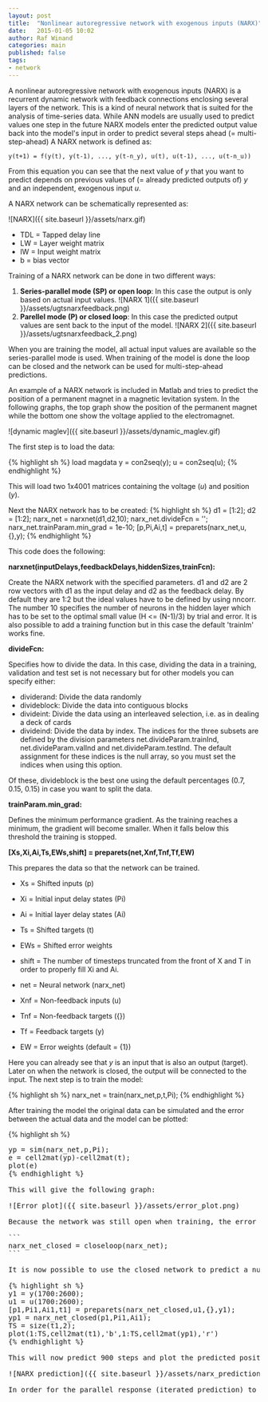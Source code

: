 ```yaml
---
layout: post
title:  "Nonlinear autoregressive network with exogenous inputs (NARX)"
date:   2015-01-05 10:02
author: Raf Winand
categories: main
published: false
tags:
- network
---
```

A nonlinear autoregressive network with exogenous inputs (NARX) is a recurrent dynamic network with feedback connections enclosing several layers of the network. This is a kind of neural network that is suited for the analysis of time-series data. While ANN models are usually used to predict values one step in the future NARX models enter the predicted output value back into the model's input in order to predict several steps ahead (= multi-step-ahead) A NARX network is defined as:

```
y(t+1) = f(y(t), y(t-1), ..., y(t-n_y), u(t), u(t-1), ..., u(t-n_u))
```

From this equation you can see that the next value of *y* that you want to predict depends on previous values of (= already predicted outputs of) *y* and an independent, exogenous input *u*.

A NARX network can be schematically represented as:

![NARX]({{ site.baseurl }}/assets/narx.gif)

* TDL = Tapped delay line
* LW = Layer weight matrix
* IW = Input weight matrix
* b = bias vector

Training of a NARX network can be done in two different ways:

1. **Series-parallel mode (SP) or open loop**: In this case the output is only based on actual input values.
  ![NARX 1]({{ site.baseurl }}/assets/ugtsnarxfeedback.png)
1. **Parellel mode (P) or closed loop**: In this case the predicted output values are sent back to the input of the model.
  ![NARX 2]({{ site.baseurl }}/assets/ugtsnarxfeedback_2.png)

When you are training the model, all actual input values are available so the series-parallel mode is used. When training of the model is done the loop can be closed and the network can be used for multi-step-ahead predictions.

An example of a NARX network is included in Matlab and tries to predict the position of a permanent magnet in a magnetic levitation system. In the following graphs, the top graph show the position of the permanent magnet while the bottom one show the voltage applied to the electromagnet.

![dynamic maglev]({{ site.baseurl }}/assets/dynamic_maglev.gif)

The first step is to load the data:

{% highlight sh %}
load magdata
y = con2seq(y);
u = con2seq(u);
{% endhighlight %}

This will load two 1x4001 matrices containing the voltage (*u*) and position (*y*).

Next the NARX network has to be created:
{% highlight sh %}
d1 = [1:2];
d2 = [1:2];
narx_net = narxnet(d1,d2,10);
narx_net.divideFcn = '';
narx_net.trainParam.min_grad = 1e-10;
[p,Pi,Ai,t] = preparets(narx_net,u,{},y);
{% endhighlight %}

This code does the following:

**narxnet(inputDelays,feedbackDelays,hiddenSizes,trainFcn):**

Create the NARX network with the specified parameters. d1 and d2 are 2 row vectors with d1 as the input delay and d2 as the feedback delay. By default they are 1:2 but the ideal values have to be defined by using nncorr. The number 10 specifies the number of neurons in the hidden layer which has to be set to the optimal small value (H <= (N-1)/3) by trial and error. It is also possible to add a training function but in this case the default 'trainlm' works fine.

**divideFcn:**

Specifies how to divide the data. In this case, dividing the data in a training, validation and test set is not necessary but for other models you can specify either:

* dividerand: Divide the data randomly
* divideblock: Divide the data into contiguous blocks
* divideint: Divide the data using an interleaved selection, i.e. as in dealing a deck of cards
* divideind: Divide the data by index. The indices for the three subsets are defined by the division parameters net.divideParam.trainInd, net.divideParam.valInd and net.divideParam.testInd. The default assignment for these indices is the null array, so you must set the indices when using this option.

Of these, divideblock is the best one using the default percentages (0.7, 0.15, 0.15) in case you want to split the data.

**trainParam.min_grad:**

Defines the minimum performance gradient. As the training reaches a minimum, the gradient will become smaller. When it falls below this threshold the training is stopped.

**[Xs,Xi,Ai,Ts,EWs,shift] = preparets(net,Xnf,Tnf,Tf,EW)**

This prepares the data so that the network can be trained.

* Xs = Shifted inputs (p)
* Xi = Initial input delay states (Pi)
* Ai = Initial layer delay states (Ai)
* Ts = Shifted targets (t)
* EWs = Shifted error weights
* shift = The number of timesteps truncated from the front of X and T in order to properly fill Xi and Ai.

* net = Neural network (narx_net)
* Xnf = Non-feedback inputs (u)
* Tnf = Non-feedback targets ({})
* Tf = Feedback targets (y)
* EW = Error weights (default = {1})

Here you can already see that *y* is an input that is also an output (target). Later on when the network is closed, the output will be connected to the input. The next step is to train the model:

{% highlight sh %}
narx_net = train(narx_net,p,t,Pi);
{% endhighlight %}

After training the model the original data can be simulated and the error between the actual data and the model can be plotted:

{% highlight sh %}
<pre class="lang:default decode:true " >yp = sim(narx_net,p,Pi);
e = cell2mat(yp)-cell2mat(t);
plot(e)
{% endhighlight %}

This will give the following graph:

![Error plot]({{ site.baseurl }}/assets/error_plot.png)

Because the network was still open when training, the error here is the error on a one-step-ahead prediction. But we want to predict the position many steps ahead so the network has to be closed. This can be done by:

```
narx_net_closed = closeloop(narx_net);
```

It is now possible to use the closed network to predict a number of steps into the future. In this case we will calculate 900 steps. Again you can use the preparets function to prepare the data.

{% highlight sh %}
y1 = y(1700:2600);
u1 = u(1700:2600);
[p1,Pi1,Ai1,t1] = preparets(narx_net_closed,u1,{},y1);
yp1 = narx_net_closed(p1,Pi1,Ai1);
TS = size(t1,2);
plot(1:TS,cell2mat(t1),'b',1:TS,cell2mat(yp1),'r')
{% endhighlight %}

This will now predict 900 steps and plot the predicted positions (blue) together with the original data (red).

![NARX prediction]({{ site.baseurl }}/assets/narx_prediction.png)

In order for the parallel response (iterated prediction) to be accurate, it is important that the network be trained so that the errors in the series-parallel configuration (one-step-ahead prediction) are very small.
